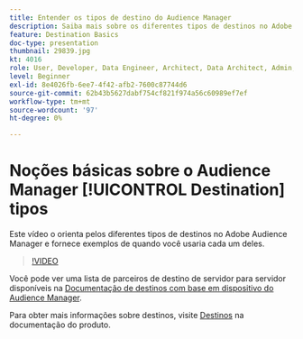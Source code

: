 ```yaml
---
title: Entender os tipos de destino do Audience Manager
description: Saiba mais sobre os diferentes tipos de destinos no Adobe Audience Manager e forneça exemplos de quando você usaria cada um.
feature: Destination Basics
doc-type: presentation
thumbnail: 29839.jpg
kt: 4016
role: User, Developer, Data Engineer, Architect, Data Architect, Admin, Leader
level: Beginner
exl-id: 8e4026fb-6ee7-4f42-afb2-7600c87744d6
source-git-commit: 62b43b5627dabf754cf821f974a56c60989ef7ef
workflow-type: tm+mt
source-wordcount: '97'
ht-degree: 0%

---
```


# Noções básicas sobre o Audience Manager [!UICONTROL Destination] tipos

Este vídeo o orienta pelos diferentes tipos de destinos no Adobe Audience Manager e fornece exemplos de quando você usaria cada um deles.

>[!VIDEO](https://video.tv.adobe.com/v/29839/?quality=12)

Você pode ver uma lista de parceiros de destino de servidor para servidor disponíveis na [Documentação de destinos com base em dispositivo do Audience Manager](https://experienceleague.adobe.com/docs/audience-manager/user-guide/features/destinations/device-based/device-based-destinations-list.html).

Para obter mais informações sobre destinos, visite [Destinos](https://experienceleague.adobe.com/docs/audience-manager/user-guide/features/destinations/destinations.html) na documentação do produto.

